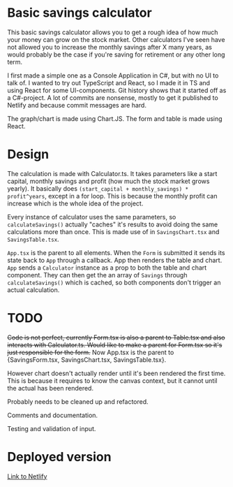 # Basic savings calculator
This basic savings calculator allows you to get a rough idea of how much your money can grow on the stock market. Other calculators I've seen have not allowed you to increase the monthly savings after X many years, as would probably be the case if you're saving for retirement or any other long term.

I first made a simple one as a Console Application in C\#, but with no UI to talk of. I wanted to try out TypeScript and React, so I made it in TS and using React for some UI-components. Git history shows that it started off as a C\#-project. A lot of commits are nonsense, mostly to get it published to Netlify and because commit messages are hard.

The graph/chart is made using Chart.JS. The form and table is made using React.

# Design
The calculation is made with Calculator.ts. It takes parameters like a start capital, monthly savings and profit (how much the stock market grows yearly).
It basically does `(start_capital + monthly_savings) * profit^years`, except in a for loop. This is because the monthly profit can increase which is the whole idea of the project.

Every instance of calculator uses the same parameters, so `calculateSavings()` actually "caches" it's results to avoid doing the same calculations more than once. This is made use of in `SavingsChart.tsx` and `SavingsTable.tsx`.

`App.tsx` is the parent to all elements. When the `Form` is submitted it sends its state back to `App` through a callback. App then renders the table and chart.
`App` sends a `Calculator` instance as a prop to both the table and chart component. They can then get the an array of `Savings` through `calculateSavings()` which is cached, so both components don't trigger an actual calculation.


# TODO
~~Code is not perfect, currently Form.tsx is also a parent to Table.tsx and also interacts with Calculator.ts. Would like to make a parent for Form.tsx so it's just responsible for the form.~~
Now App.tsx is the parent to {SavingsForm.tsx, SavingsChart.tsx, SavingsTable.tsx}. 

However chart doesn't actually render until it's been rendered the first time. This is because it requires to know the canvas context, but it cannot until the actual <canvas> has been rendered.

Probably needs to be cleaned up and refactored.

Comments and documentation.

Testing and validation of input.

# Deployed version
[Link to Netlify](https://vigorous-sammet-7ab0ff.netlify.app/)